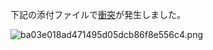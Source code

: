 下記の添付ファイルで[衝突](https://joplinapp.org/conflict/)が発生しました。

![ba03e018ad471495d05dcb86f8e556c4.png](:/4e6506d498834001a30267d60f055dd2)
